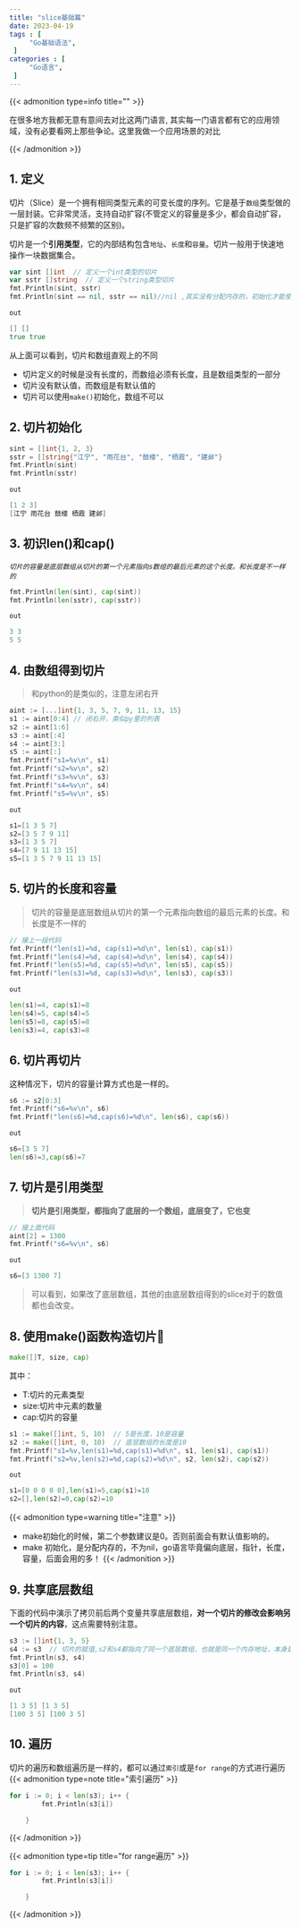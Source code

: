 ```yaml
---
title: "slice基础篇"
date: 2023-04-19
tags : [                                    
     "Go基础语法",
 ]
categories : [                              
     "Go语言",
 ]
---
```


{{< admonition type=info title=""  >}}

 在很多地方我都无意有意间去对比这两门语言, 其实每一门语言都有它的应用领域，没有必要看网上那些争论。这里我做一个应用场景的对比

{{< /admonition >}}

## 1. 定义

切片（Slice）是一个拥有相同类型元素的可变长度的序列。它是基于`数组`类型做的一层封装。它非常灵活，支持自动扩容(不管定义的容量是多少，都会自动扩容，只是扩容的次数频不频繁的区别)。

切片是一个**引用类型**，它的内部结构包含`地址`、`长度`和`容量`。切片一般用于快速地操作一块数据集合。

```go
var sint []int  // 定义一个int类型的切片
var sstr []string  // 定义一个string类型切片
fmt.Println(sint, sstr)
fmt.Println(sint == nil, sstr == nil)//nil ,其实没有分配内存的，初始化才能使用！数组有默认值！
```

`out`
```go
[] []
true true
```

从上面可以看到，切片和数组直观上的不同
-   切片定义的时候是没有长度的，而数组必须有长度，且是数组类型的一部分
-   切片没有默认值，而数组是有默认值的
-   切片可以使用`make()`初始化，数组不可以

## 2. 切片初始化

```go
sint = []int{1, 2, 3}
sstr = []string{"江宁", "雨花台", "鼓楼", "栖霞", "建邺"}
fmt.Println(sint)
fmt.Println(sstr)
```

`out`
```go
[1 2 3]
[江宁 雨花台 鼓楼 栖霞 建邺]
```

## 3. 初识len()和cap()

*`切片的容量是底层数组从切片的第一个元素指向s数组的最后元素的这个长度。和长度是不一样的`*

```go
fmt.Println(len(sint), cap(sint))
fmt.Println(len(sstr), cap(sstr))
```

`out`

```go
3 3
5 5
```

## 4. 由数组得到切片

>和python的是类似的，注意左闭右开

```go
aint := [...]int{1, 3, 5, 7, 9, 11, 13, 15}
s1 := aint[0:4] // 闭右开，类似py里的列表
s2 := aint[1:6]
s3 := aint[:4]
s4 := aint[3:]
s5 := aint[:]
fmt.Printf("s1=%v\n", s1)
fmt.Printf("s2=%v\n", s2)
fmt.Printf("s3=%v\n", s3)
fmt.Printf("s4=%v\n", s4)
fmt.Printf("s5=%v\n", s5)
```

`out`

```go
s1=[1 3 5 7]
s2=[3 5 7 9 11]
s3=[1 3 5 7]
s4=[7 9 11 13 15]
s5=[1 3 5 7 9 11 13 15]
```

## 5. 切片的长度和容量
>切片的容量是底层数组从切片的第一个元素指向数组的最后元素的长度。和长度是不一样的

```go
// 接上一段代码
fmt.Printf("len(s1)=%d, cap(s1)=%d\n", len(s1), cap(s1))
fmt.Printf("len(s4)=%d, cap(s4)=%d\n", len(s4), cap(s4))
fmt.Printf("len(s5)=%d, cap(s5)=%d\n", len(s5), cap(s5))
fmt.Printf("len(s3)=%d, cap(s3)=%d\n", len(s3), cap(s3))
```

`out`

```go
len(s1)=4, cap(s1)=8
len(s4)=5, cap(s4)=5
len(s5)=8, cap(s5)=8
len(s3)=4, cap(s3)=8
```

## 6. 切片再切片

这种情况下，切片的容量计算方式也是一样的。
```go
s6 := s2[0:3]
fmt.Printf("s6=%v\n", s6)
fmt.Printf("len(s6)=%d,cap(s6)=%d\n", len(s6), cap(s6))
```
`out`
```go
s6=[3 5 7]
len(s6)=3,cap(s6)=7
```

## 7. 切片是引用类型

> **切片是引用类型，都指向了底层的一个数组，底层变了，它也变**
```go
// 接上面代码
aint[2] = 1300
fmt.Printf("s6=%v\n", s6)
```

`out`
```go
s6=[3 1300 7]
```

> 可以看到，如果改了底层数组，其他的由底层数组得到的slice对于的数值都也会改变。



## 8. **使用make()函数构造切片**🎈

```go
make([]T, size, cap)
```

其中：
-   T:切片的元素类型
-   size:切片中元素的数量
-   cap:切片的容量

```go
s1 := make([]int, 5, 10)  // 5是长度，10是容量
s2 := make([]int, 0, 10)  // 底层数组的长度是10
fmt.Printf("s1=%v,len(s1)=%d,cap(s1)=%d\n", s1, len(s1), cap(s1))
fmt.Printf("s2=%v,len(s2)=%d,cap(s2)=%d\n", s2, len(s2), cap(s2))
```

`out`

```go
s1=[0 0 0 0 0],len(s1)=5,cap(s1)=10
s2=[],len(s2)=0,cap(s2)=10
```

{{< admonition type=warning  title="注意"  >}} 

- make初始化的时候，第二个参数建议是0。否则前面会有默认值影响的。
- make 初始化，是分配内存的，不为nil，go语言毕竟偏向底层，指针，长度，容量，后面会用的多！
{{< /admonition >}}

## 9. 共享底层数组

下面的代码中演示了拷贝前后两个变量共享底层数组，**对一个切片的修改会影响另一个切片的内容**，这点需要特别注意。

```go
s3 := []int{1, 3, 5}
s4 := s3  // 切片的赋值,s2和s4都指向了同一个底层数组，也就是同一个内存地址，本身是不存放数据的
fmt.Println(s3, s4)
s3[0] = 100
fmt.Println(s3, s4)
```

`out`

```go
[1 3 5] [1 3 5]
[100 3 5] [100 3 5]
```

## 10. 遍历
切片的遍历和数组遍历是一样的，都可以通过`索引`或是`for range`的方式进行遍历
{{< admonition type=note  title="索引遍历"  >}} 
```go
for i := 0; i < len(s3); i++ {
		fmt.Println(s3[i])

	}
```

{{< /admonition >}}


{{< admonition type=tip  title="for range遍历"  >}} 
```go
for i := 0; i < len(s3); i++ {
		fmt.Println(s3[i])

	}
```

{{< /admonition >}}